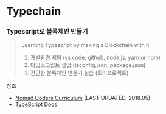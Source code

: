 # Typechain

### Typescript로 블록체인 만들기
> Learning Typescript by making a Blockchain with it<br/>
> 1. 개발환경 세팅 (vs code, github, node.js, yarn or npm)
> 2. 타입스크립트 셋업 (tsconfig.json, package.json)
> 3. 간단한 블록체인 만들기 실습 (토이프로젝트)

참조
- [Nomad Coders Curriculum](https://nomadcoders.co/typescript-for-beginners/lobby) (LAST UPDATED, 2018.05)
- [TypeScript Docs](https://www.typescriptlang.org/docs/)
